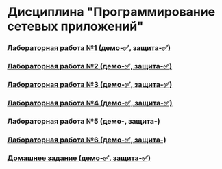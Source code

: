 # Дисциплина "Программирование сетевых приложений"
### [Лабораторная работа №1 (демо-✅, защита-✅)](https://github.com/victobes/bmstu_js_course/tree/main/lab01)
### [Лабораторная работа №2 (демо-✅, защита-✅)](https://github.com/victobes/bmstu_js_course/tree/main/lab02)
### [Лабораторная работа №3 (демо-✅, защита-✅)](https://github.com/victobes/bmstu_js_course/tree/main/lab03)
### [Лабораторная работа №4 (демо-✅, защита-✅)](https://github.com/victobes/bmstu_js_course/tree/main/lab04)
### Лабораторная работа №5 (демо-, защита-)
### [Лабораторная работа №6 (демо-✅, защита-)](https://github.com/victobes/bmstu_js_course/tree/main/lab06)

### [Домашнее задание (демо-✅, защита-✅)](https://github.com/victobes/bmstu_js_course/tree/main/homework)

